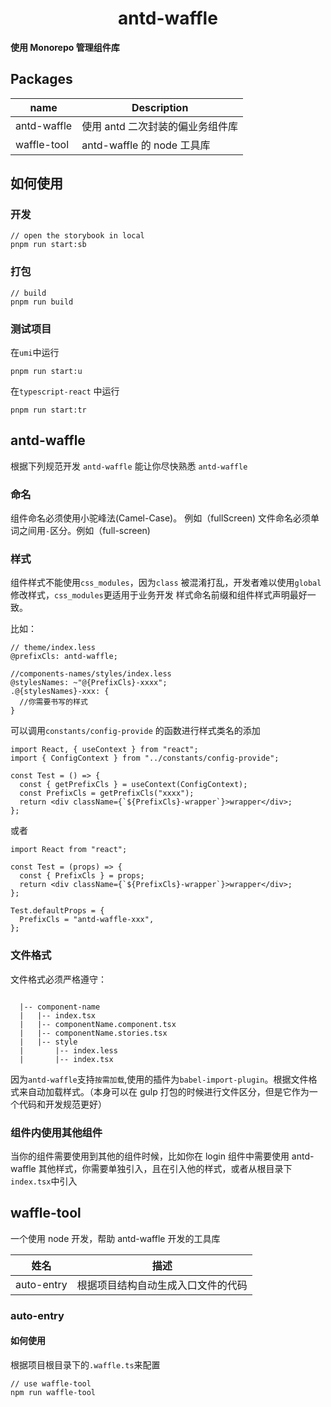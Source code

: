<h1 align="center">antd-waffle</h1>

**使用 Monorepo 管理组件库**


## Packages

| name        | Description                      |
| ----------- | -------------------------------- |
| antd-waffle | 使用 antd 二次封装的偏业务组件库 |
| waffle-tool | antd-waffle 的 node 工具库       |

## 如何使用

### 开发
```
// open the storybook in local 
pnpm run start:sb
```

### 打包
```
// build
pnpm run build
```

### 测试项目
在`umi`中运行
```
pnpm run start:u

```

在`typescript-react` 中运行
```
pnpm run start:tr
```

## antd-waffle

根据下列规范开发 `antd-waffle` 能让你尽快熟悉 `antd-waffle` 

### 命名

组件命名必须使用小驼峰法(Camel-Case)。 例如（fullScreen)
文件命名必须单词之间用`-`区分。例如（full-screen)

### 样式

组件样式不能使用`css_modules`，因为`class` 被混淆打乱，开发者难以使用`global`修改样式，`css_modules`更适用于业务开发
样式命名前缀和组件样式声明最好一致。

比如：

```less
// theme/index.less
@prefixCls: antd-waffle;

//components-names/styles/index.less
@stylesNames: ~"@{PrefixCls}-xxxx";
.@{stylesNames}-xxx: {
  //你需要书写的样式
}
```

可以调用`constants/config-provide` 的函数进行样式类名的添加

```tsx
import React, { useContext } from "react";
import { ConfigContext } from "../constants/config-provide";

const Test = () => {
  const { getPrefixCls } = useContext(ConfigContext);
  const PrefixCls = getPrefixCls("xxxx");
  return <div className={`${PrefixCls}-wrapper`}>wrapper</div>;
};
```

或者

```tsx
import React from "react";

const Test = (props) => {
  const { PrefixCls } = props;
  return <div className={`${PrefixCls}-wrapper`}>wrapper</div>;
};

Test.defaultProps = {
  PrefixCls = "antd-waffle-xxx",
};
```

### 文件格式

文件格式必须严格遵守：

```

  |-- component-name
  |   |-- index.tsx
  |   |-- componentName.component.tsx
  |   |-- componentName.stories.tsx
  |   |-- style
  |       |-- index.less
  |       |-- index.tsx

```

因为`antd-waffle`支持`按需加载`,使用的插件为`babel-import-plugin`。根据文件格式来自动加载样式。（本身可以在 gulp 打包的时候进行文件区分，但是它作为一个代码和开发规范更好）

### 组件内使用其他组件

当你的组件需要使用到其他的组件时候，比如你在 login 组件中需要使用 antd-waffle 其他样式，你需要单独引入，且在引入他的样式，或者从根目录下`index.tsx`中引入


## waffle-tool

一个使用 node 开发，帮助 antd-waffle 开发的工具库

| 姓名       | 描述                               |
| ---------- | ---------------------------------- |
| auto-entry | 根据项目结构自动生成入口文件的代码 |

### auto-entry

#### 如何使用

根据项目根目录下的`.waffle.ts`来配置

```
// use waffle-tool
npm run waffle-tool 
```

